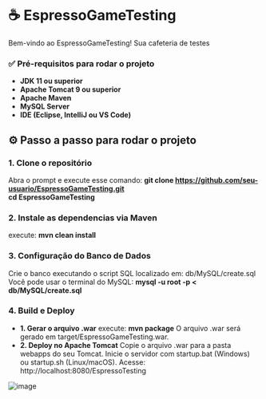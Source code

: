 # ☕ EspressoGameTesting

Bem-vindo ao EspressoGameTesting! Sua cafeteria de testes

### ✅ Pré-requisitos para rodar o projeto

- **JDK 11 ou superior**
- **Apache Tomcat 9 ou superior**
- **Apache Maven**
- **MySQL Server**
- **IDE (Eclipse, IntelliJ ou VS Code)**

## ⚙️ Passo a passo para rodar o projeto

### 1. Clone o repositório

Abra o prompt e execute esse comando: 
**git clone https://github.com/seu-usuario/EspressoGameTesting.git**  
**cd EspressoGameTesting**

### 2. Instale as dependencias via Maven
execute:
**mvn clean install**

### 3. Configuração do Banco de Dados
Crie o banco executando o script SQL localizado em:
db/MySQL/create.sql
Você pode usar o terminal do MySQL:
**mysql -u root -p < db/MySQL/create.sql**

### 4. Build e Deploy
- **1. Gerar o arquivo .war**
  execute:
  **mvn package**
  O arquivo .war será gerado em target/EspressoGameTesting.war.
- **2. Deploy no Apache Tomcat**
  Copie o arquivo .war para a pasta webapps do seu Tomcat.
  Inicie o servidor com startup.bat (Windows) ou startup.sh (Linux/macOS).
  Acesse: http://localhost:8080/EspressoTesting
  

![image](https://github.com/user-attachments/assets/0659868c-347e-4d28-866a-2a47ba7c7a5e)
